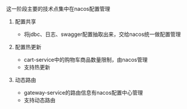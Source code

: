 

这一阶段主要的技术点集中在nacos配置管理

1. 配置共享
   - 将jdbc、日志、swagger配置抽取出来，交给nacos统一做配置管理

2. 配置热更新
   - cart-service中的购物车商品数量限制，由nacos管理
   - 支持热更新

3. 动态路由
   - gateway-service的路由信息有nacos配置中心管理
   - 支持动态路由
